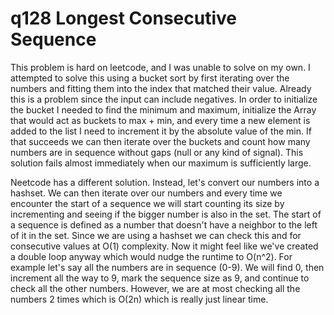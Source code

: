 # q128 Longest Consecutive Sequence
This problem is hard on leetcode, and I was unable to solve on my own. I attempted
to solve this using a bucket sort by first iterating over the numbers and fitting
them into the index that matched their value. Already this is a problem since the
input can include negatives. In order to initialize the bucket I needed to find the
minimum and maximum, initialize the Array that would act as buckets to max + min,
and every time a new element is added to the list I need to increment it by the 
absolute value of the min. If that succeeds we can then iterate over the buckets
and count how many numbers are in sequence without gaps (null or any kind of signal).
This solution fails almost immediately when our maximum is sufficiently large.

Neetcode has a different solution. Instead, let's convert our numbers into a hashset.
We can then iterate over our numbers and every time we encounter the start of a sequence
we will start counting its size by incrementing and seeing if the bigger number is
also in the set. The start of a sequence is defined as a number that doesn't have 
a neighbor to the left of it in the set. Since we are using a hashset we can check 
this and for consecutive values at O(1) complexity. Now it might feel like we've 
created a double loop anyway which would nudge the runtime to O(n^2). For example
let's say all the numbers are in sequence (0-9). We will find 0, then increment all
the way to 9, mark the sequence size as 9, and continue to check all the other numbers.
However, we are at most checking all the numbers 2 times which is O(2n) which is
really just linear time.